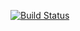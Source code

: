 [![Build Status](https://travis-ci.org/jakerieger/nCrypt.svg?branch=master)](https://travis-ci.org/jakerieger/nCrypt)
